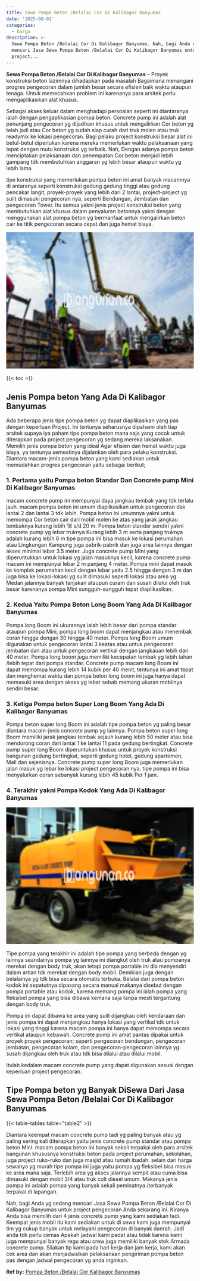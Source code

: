 ```yaml
---
title: Sewa Pompa Beton /Belalai Cor Di Kalibagor Banyumas
date: '2025-08-01'
categories:
  - harga
description: >-
  Sewa Pompa Beton /Belalai Cor Di Kalibagor Banyumas. Nah, bagi Anda yg sedang
  mencari Jasa Sewa Pompa Beton /Belalai Cor Di Kalibagor Banyumas untuk
  project...
---
```


**Sewa Pompa Beton /Belalai Cor Di Kalibagor Banyumas** – Proyek konstruksi beton lazimnya dihadapkan pada masalah Bagaimana menangani progres pengecoran dalam jumlah besar secara efisien baik waktu ataupun tenaga. Untuk memecahkan problem ini karenanya para arsitek perlu mengaplikasikan alat khusus.

Sebagai akses keluar dalam menghadapi persoalan seperti ini diantaranya ialah dengan pengaplikasian pompa beton. Concrete pump ini adalah alat penunjang pengecoran yg dijadikan khusus untuk mengalirkan Cor beton yg telah jadi atau Cor beton yg sudah siap curah dari truk molen atau truk readymix ke lokasi pengecoran. Bagi pelaku project konstruksi besar alat ini betul-betul diperlukan karena mereka memerlukan waktu pelaksanaan yang tepat dengan mutu konstruksi yg terbaik. Nah, Dengan adanya pompa beton menciptakan pelaksanaan dan penempatan Cor beton menjadi lebih gampang tdk membutuhkan anggaran yg lebih besar ataupun waktu yg lebih lama.

tipe konstruksi yang memerlukan pompa beton ini amat banyak macamnya di antaranya seperti konstruksi gedung gedung tinggi atau gedung pencakar langit, proyek-proyek yang lebih dari 2 lantai, project-project yg sulit dimasuki pengecoran nya, seperti Bendungan, Jembatan dan pengecoran Tower. Itu semua yakni jenis project konstruksi beton yang membutuhkan alat khusus dalam penyaluran betonnya yakni dengan menggunakan alat pompa beton yg bermanfaat untuk mengalirkan beton cair ke titik pengecoran secara cepat dan juga hemat biaya.

![Sewa Pompa Beton /Belalai Cor Di Kalibagor Banyumas](/images/sewa-concrete-pump-35.png)

{{< toc >}}

## Jenis Pompa beton Yang Ada Di Kalibagor Banyumas

Ada beberapa jenis tipe pompa beton yg dapat diaplikasikan yang pas dengan keperluan Project. Ini tentunya seharusnya dipahami oleh tiap arsitek supaya iya paham tipe pompa beton mana saja yang cocok untuk diterapkan pada project pengecoran yg sedang mereka laksanakan. Memilih jenis pompa beton yang ideal Agar efisien dan hemat waktu juga biaya, ya tentunya semestinya dijalankan oleh para pelaku konstruksi. Diantara macam-jenis pompa beton yang kami sediakan untuk memudahkan progres pengecoran yaitu sebagai berikut;

### 1\. Pertama yaitu Pompa beton Standar Dan Concrete pump Mini Di Kalibagor Banyumas

macam concrete pump ini mempunyai daya jangkau tembak yang tdk terlalu jauh. macam pompa beton ini umum diaplikasikan untuk pengecoran dak lantai 2 dan lantai 3 tdk lebih. Pompa beton ini umumnya yakni untuk memompa Cor beton cair dari mobil molen ke atas yang jarak jangkau tembaknya kurang lebih 18 s/d 20 m. Pompa beton standar sendiri yakni concrete pump yg lebar truknya Kurang lebih 3 m serta panjang truknya adalah kurang lebih 6 m tipe pompa ini bisa masuk ke lokasi perumahan atau Lingkungan Kampung juga pabrik-pabrik dan juga area lainnya dengan akses minimal lebar 3.5 meter. Juga concrete pump Mini yang diperuntukkan untuk lokasi yg jalan masuknya kecil, karena concrete pump macam ini mempunyai lebar 2 m panjang 4 meter. Pompa mini dapat masuk ke komplek perumahan kecil dengan lebar yaitu 2.5 hingga dengan 3 m dan juga bisa ke lokasi-lokasi yg sulit dimasuki seperti lokasi atau area yg Medan jalannya banyak tanjakan ataupun curam dan susah dilalui oleh truk besar karenanya pompa Mini sungguh-sungguh tepat diaplikasikan.

### 2\. Kedua Yaitu Pompa Beton Long Boom Yang Ada Di Kalibagor Banyumas

Pompa long Boom ini ukurannya ialah lebih besar dari pompa standar ataupun pompa Mini, pompa long boom dapat menjangkau atau menembak coran hingga dengan 30 hingga 40 meter. Pompa long Boom umum digunakan untuk pengecoran lantai 3 keatas atau untuk pengecoran jembatan dan atau untuk pengecoran vertikal dengan jangkauan lebih dari 40 meter. Pompa long boom juga memiliki kecepatan tembak yg lebih tahan /lebih tepat dari pompa standar. Concrete pump macam long Boom ini dapat memompa kurang lebih 14 kubik per 40 menit, tentunya ini amat tepat dan menghemat waktu dan pompa beton long boom ini juga hanya dapat memasuki area dengan akses yg lebar sebab memang ukuran mobilnya sendiri besar.

### 3\. Ketiga Pompa beton Super Long Boom Yang Ada Di Kalibagor Banyumas

Pompa beton super long Boom ini adalah tipe pompa beton yg paling besar diantara macam-jenis concrete pump yg lainnya. Pompa beton super long Boom memiliki jarak jangkau tembak sejauh kurang lebih 50 meter atau bisa mendorong coran dari lantai 1 ke lantai 11 pada gedung bertingkat. Concrete pump super long Boom diperuntukan khusus untuk proyek konstruksi bangunan gedung bertingkat, seperti gedung hotel, gedung apartemen, Mall dan sejenisnya. Concrete pump super long Boom juga memerlukan jalan masuk yg lebar ke lokasi project pengecoran nya. tipe pompa ini bisa menyalurkan coran sebanyak kurang lebih 45 kubik Per 1 jam.

### 4\. Terakhir yakni Pompa Kodok Yang Ada Di Kalibagor Banyumas

![Sewa Pompa Beton /Belalai Cor Di Kalibagor Banyumas](/images/sewa-concrete-pump-08.png)

Tipe pompa yang terakhir ini adalah tipe pompa yang berbeda dengan yg lainnya seandainya pompa yg lainnya ini diangkut oleh truk atau pompanya merekat dengan body truk, akan tetapi pompa portable ini dia menyendiri dalam artian tdk merekat dengan body mobil. Demikian juga dengan belalainya yg tdk bisa secara otomatis terbuka. Belalai dari pompa beton kodok ini sepatutnya dipasang secara manual makanya disebut dengan pompa portable atau kodok, karena memang pompa ini ialah pompa yang fleksibel pompa yang bisa dibawa kemana saja tanpa mesti tergantung dengan body truk.

Pompa ini dapat dibawa ke area yang sulit dijangkau oleh kendaraan dan jenis pompa ini dapat menjangkau hanya lokasi yang vertikal tdk untuk lokasi yang tinggi karena macam pompa ini hanya dapat memompa secara vertikal ataupun kebawah. Concrete pump ini amat pantas dipakai untuk proyek proyek pengecoran; seperti pengecoran bendungan, pengecoran jembatan, pengecoran kolam, dan pengecoran-pengecoran lainnya yg susah dijangkau oleh truk atau tdk bisa dilalui atau dilalui mobil.

Itulah kedalam macam concrete pump yang dapat digunakan sesuai dengan keperluan project pengecoran.

## Tipe Pompa beton yg Banyak DiSewa Dari Jasa Sewa Pompa Beton /Belalai Cor Di Kalibagor Banyumas

{{< table-tables table="table2" >}}

Diantara keempat macam concrete pump tadi yg paling banyak atau yg paling sering kali diterapkan yaitu jenis concrete pump standar atau pompa beton Mini. macam pompa beton ini banyak sekali terpakai oleh para arsitek bangunan khususnya konstruksi beton pada project perumahan, sekolahan, juga project ruko-ruko dan juga masjid atau rumah ibadah. selain dari harga sewanya yg murah tipe pompa ini juga yaitu pompa yg fleksibel bisa masuk ke area mana saja. Terlebih area yg akses jalannya sempit atau cuma bisa dimasuki dengan mobil 3/4 atau truk colt diesel umum. Makanya jenis pompa ini adalah pompa yang banyak sekali peminatnya /terbanyak terpakai di lapangan.

Nah, bagi Anda yg sedang mencari Jasa Sewa Pompa Beton /Belalai Cor Di Kalibagor Banyumas untuk project pengecoran Anda sekarang ini. Kiranya Anda bisa memilih dari 4 jenis concrete pump yang kami sediakan tadi. Keempat jenis mobil itu kami sediakan untuk di sewa kami juga mempunyai tim yg cukup banyak untuk melayani pengecoran di banyak daerah. Jadi anda tdk perlu cemas Apakah jadwal kami padat atau tidak karena kami juga mempunyai banyak regu atau crew juga memiliki banyak stok Armada concrete pump. Silakan tlp kami pada hari kerja dan jam kerja, kami akan cek area dan akan menjadwalkan pelaksanaan pengiriman pompa beton pas dengan jadwal pengecoran yg anda inginkan.

**Ref by:** [Pompa Beton /Belalai Cor Kalibagor Banyumas](https://id.wikipedia.org/wiki/Pompa)
